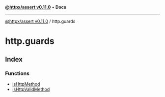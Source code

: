 [**@httpx/assert v0.11.0**](../README.md) • **Docs**

***

[@httpx/assert v0.11.0](../README.md) / http.guards

# http.guards

## Index

### Functions

- [isHttpMethod](functions/isHttpMethod.md)
- [isHttpValidMethod](functions/isHttpValidMethod.md)
